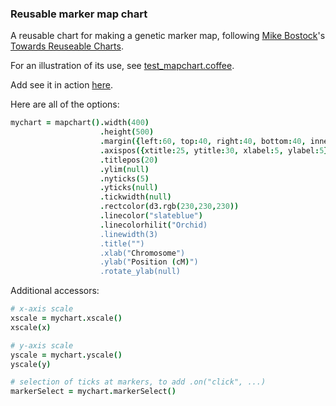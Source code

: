 ### Reusable marker map chart

A reusable chart for making a genetic marker map,
following
[Mike Bostock](http://bost.ocks.org/mike)'s
[Towards Reuseable Charts](http://bost.ocks.org/mike/chart/).

For an illustration of its use, see [test_mapchart.coffee](https://github.com/kbroman/qtlcharts/blob/master/inst/panels/dotchart/test/test_dotchart.coffee).

Add see it in action
[here](http://kbroman.github.io/qtlcharts/assets/panels/mapchart/test).

Here are all of the options:

```coffeescript
mychart = mapchart().width(400)                                              # internal width of chart
                    .height(500)                                             # internal height
                    .margin({left:60, top:40, right:40, bottom:40, inner:5}) # margins
                    .axispos({xtitle:25, ytitle:30, xlabel:5, ylabel:5})     # spacing for axis titles and labels
                    .titlepos(20)                                            # spacing for panel title
                    .ylim(null)                                              # y-axis limits
                    .nyticks(5)                                              # no. y-axis ticks
                    .yticks(null)                                            # locations of y-axis ticks
                    .tickwidth(null)                                         # width of tick markers at markers, in pixels
                    .rectcolor(d3.rgb(230,230,230))                          # background rectangle color
                    .linecolor("slateblue")                                  # color for lines
                    .linecolorhilit("Orchid)                                 # color for lines when highlighted
                    .linewidth(3)                                            # line width
                    .title("")                                               # panel title
                    .xlab("Chromosome")                                      # x-axis label
                    .ylab("Position (cM)")                                   # y-axis label
                    .rotate_ylab(null)                                       # rotate y-axis label
```

Additional accessors:

```coffeescript
# x-axis scale
xscale = mychart.xscale()
xscale(x)

# y-axis scale
yscale = mychart.yscale()
yscale(y)

# selection of ticks at markers, to add .on("click", ...)
markerSelect = mychart.markerSelect()
```
